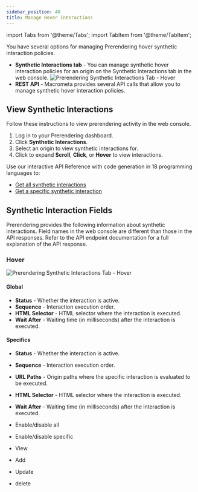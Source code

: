 ```yaml
---
sidebar_position: 40
title: Manage Hover Interactions
---
```


import Tabs from '@theme/Tabs';
import TabItem from '@theme/TabItem';

You have several options for managing Prerendering hover synthetic interaction policies.

- **Synthetic Interactions tab** - You can manage synthetic hover interaction policies for an origin on the Synthetic Interactions tab in the web console.
  ![Prerendering Synthetic Interactions Tab - Hover](/img/prerendering/synthetic-interactions-hover.png)
- **REST API** - Macrometa provides several API calls that allow you to manage synthetic hover interaction policies.

## View Synthetic Interactions

<Tabs groupId="operating-systems">
<TabItem value="console" label="Web Console">

Follow these instructions to view prerendering activity in the web console.

1. Log in to your Prerendering dashboard.
2. Click **Synthetic Interactions**.
3. Select an origin to view synthetic interactions for.
4. Click to expand **Scroll**, **Click**, or **Hover** to view interactions.

</TabItem>
<TabItem value="api" label="REST API">

Use our interactive API Reference with code generation in 18 programming languages to:

- [Get all synthetic interactions](https://www.macrometa.com/docs/apiPrerendering#/paths/api-prerender-v1-origins-origin--interactions/get)
- [Get a specific synthetic interaction](https://www.macrometa.com/docs/apiPrerendering#/paths/api-prerender-v1-origins-origin--interactions--type/get)

</TabItem>
</Tabs>

## Synthetic Interaction Fields

Prerendering provides the following information about synthetic interactions. Field names in the web console are different than those in the API responses. Refer to the API endpoint documentation for a full explanation of the API response.


### Hover

![Prerendering Synthetic Interactions Tab - Hover](/img/prerendering/synthetic-interactions-hover.png)

#### Global

- **Status** - Whether the interaction is active.
- **Sequence** - Interaction execution order.
- **HTML Selector** - HTML selector where the interaction is executed.
- **Wait After** - Waiting time (in milliseconds) after the interaction is executed.

#### Specifics

- **Status** - Whether the interaction is active.
- **Sequence** - Interaction execution order.
- **URL Paths** - Origin paths where the specific interaction is evaluated to be executed.
- **HTML Selector** - HTML selector where the interaction is executed.
- **Wait After** - Waiting time (in milliseconds) after the interaction is executed.

- Enable/disable all
- Enable/disable specific
- View
- Add
- Update
- delete
